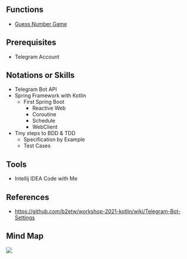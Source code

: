 ## Functions
* [Guess Number Game](https://github.com/b2etw/workshop-2021-1-kotlin/issues/1)

## Prerequisites
* Telegram Account

## Notations or Skills
* Telegram Bot API
* Spring Framework with Kotlin
  * First Spring Boot
    * Reactive Web
    * Coroutine
    * Schedule
    * WebClient
* Tiny steps to BDD & TDD
  * Specification by Example
  * Test Cases

## Tools
* Intellij IDEA Code with Me

## References
* https://github.com/b2etw/workshop-2021-kotlin/wiki/Telegram-Bot-Settings

## Mind Map
![](https://raw.githubusercontent.com/b2etw/workshop-2021-kotlin/main/images/workshop-06-20.png)
